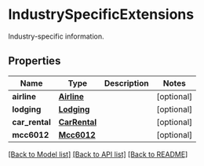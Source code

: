 # IndustrySpecificExtensions

Industry-specific information.
## Properties
Name | Type | Description | Notes
------------ | ------------- | ------------- | -------------
**airline** | [**Airline**](Airline.md) |  | [optional] 
**lodging** | [**Lodging**](Lodging.md) |  | [optional] 
**car_rental** | [**CarRental**](CarRental.md) |  | [optional] 
**mcc6012** | [**Mcc6012**](Mcc6012.md) |  | [optional] 

[[Back to Model list]](../README.md#documentation-for-models) [[Back to API list]](../README.md#documentation-for-api-endpoints) [[Back to README]](../README.md)


